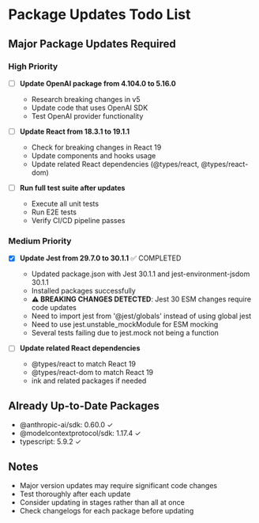 # Package Updates Todo List

## Major Package Updates Required

### High Priority
- [ ] **Update OpenAI package from 4.104.0 to 5.16.0**
  - Research breaking changes in v5
  - Update code that uses OpenAI SDK
  - Test OpenAI provider functionality

- [ ] **Update React from 18.3.1 to 19.1.1**
  - Check for breaking changes in React 19
  - Update components and hooks usage
  - Update related React dependencies (@types/react, @types/react-dom)

- [ ] **Run full test suite after updates**
  - Execute all unit tests
  - Run E2E tests
  - Verify CI/CD pipeline passes

### Medium Priority
- [x] **Update Jest from 29.7.0 to 30.1.1** ✅ COMPLETED
  - Updated package.json with Jest 30.1.1 and jest-environment-jsdom 30.1.1
  - Installed packages successfully
  - **⚠️ BREAKING CHANGES DETECTED**: Jest 30 ESM changes require code updates
  - Need to import jest from '@jest/globals' instead of using global jest
  - Need to use jest.unstable_mockModule for ESM mocking
  - Several tests failing due to jest.mock not being a function

- [ ] **Update related React dependencies**
  - @types/react to match React 19
  - @types/react-dom to match React 19
  - ink and related packages if needed

## Already Up-to-Date Packages
- @anthropic-ai/sdk: 0.60.0 ✓
- @modelcontextprotocol/sdk: 1.17.4 ✓
- typescript: 5.9.2 ✓

## Notes
- Major version updates may require significant code changes
- Test thoroughly after each update
- Consider updating in stages rather than all at once
- Check changelogs for each package before updating